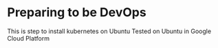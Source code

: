 # Preparing to be DevOps
  This is step to install kubernetes on Ubuntu
  Tested on Ubuntu in Google Cloud Platform
